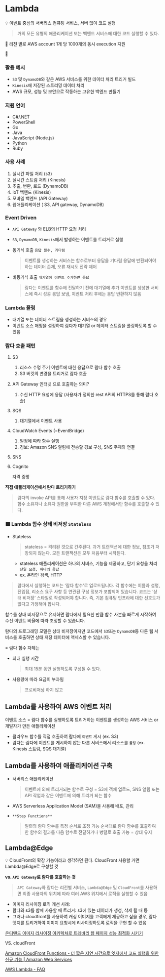 # Lambda

<aside>
💡 이벤트 중심의 서버리스 컴퓨팅 서비스, 서버 없이 코드 실행

</aside>

> 거의 모든 유형의 애플리케이션 또는 백엔드 서비스에 대한 코드 실행할 수 있다.
> 

🔸 리전 별로 AWS account 1개 당 1000개의 동시 execution 지원

🔸 

### 활용 예시

- `S3` 및 `DynamoDB`와 같은 AWS 서비스를 위한 데이터 처리 트리거 빌드
- `Kinesis`에 저장된 스트리밍 데이터 처리
- AWS 규모, 성능 및 보안으로 작동하는 고유한 백엔드 만들기

### 지원 언어

- C#/.NET
- PowerShell
- Go
- Java
- JavaScript (Node.js)
- Python
- Ruby

### 사용 사례

1. 실시간 파일 처리 (s3)
2. 실시간 스트림 처리  (Kinesis)
3. 추출, 변환, 로드 (DynamoDB)
4. IoT 백엔드  (Kinesis)
5. 모바일 백엔드 (API Gateway)
6. 웹애플리케이션 ( S3, API gateway, DynamoDB)

### Event Driven

- `API Gateway` 와 ELB의 HTTP 요청 처리
- `S3`, `DynamoDB`, `Kinesis`에서 발생하는 이벤트를 트리거로 실행
- 동기식 호출 `응답 필수, 기다림`
    
    > 이벤트를 생성하는 서비스는 함수로부터 응답을 기다림
    응답에 반환되어야 하는 데이터 존재, 오류 재시도 전략 제어
    > 
- 비동기식 호출 `대기열에 이벤트 추가하면 응답`
    
    > 람다는 이벤트를 함수에 전달하기 전에 대기열에 추가
    이벤트를 생성한 서비스에 즉시 성공 응답 보냄, 이벤트 처리 후에는 응답 반환하지 않음
    > 

### Lambda 폴링

- 대기열 또는 데이터 스트림을 생성하는 서비스의 경우
- 이벤트 소스 매핑을 설정하여 람다가 대기열 or 데이터 스트림을 폴링하도록 할 수 있음

### 람다 호출 패턴

1. S3 
    1. 리소스 수명 주기 이벤트에 대한 응답으로 람다 함수 호출
    2. S3 버킷의 변경을 트리거로 람다 호출
2. API Gateway 인터넷 으로 호출하는 의미?
    1. 수신 HTTP 요청에 응답 (사용자가 정의한 rest API의 HTTPS를 통해 람다 호출)
3. SQS
    1. 대기열에서 이벤트 사용
4. CloudWatch Events (=EventBridge)
    1. 일정에 따라 함수 실행
    2. 경보: Amazon SNS 알림에 전송할 경보 구성, SNS 주제와 연결
5. SNS
6. Cognito
    
    자격 증명
    

**직접 애플리케이션에서 람다 트리거하기** 

> 람다의 invoke API를 통해 사용자 지정 이벤트로 람다 함수를 호출할 수 있다. 함수 소유자나 소유자 권한을 부여한 다른 AWS 계정에서만 함수를 호출할 수 있다.
> 

### 🟥 Lambda 함수 상태 비저장 `Stateless`

- Stateless
    
    > stateless = 격리된 것으로 간주된다.
    과거 트랜잭션에 대한 정보, 참조가 저장되지 않는다. 모든 트랜잭션은 모두 처음부터 시작된다.
    > 
    - stateless 애플리케이션은 하나의 서비스, 기능을 제공하고, 단기 요청을 처리 `단일 요청, 하나의 응답`
    - ex. 온라인 검색, HTTP

> 람다에서 실행하는 코드는 ‘람다 함수’로 업로드됩니다. 각 함수에는 이름과 설명, 진입점, 리소스 요구 사항 등 연관된 구성 정보가 포함되어 있습니다. 코드는 ‘상태 비저장’ 스타일로 작성되어야 합니다. 즉, 기본 컴퓨팅 인프라에 대한 선호도가 없다고 가정해야 합니다.
> 

함수를 상태 비저장으로 유지하면 람다에서 필요한 만큼 함수 사본을 빠르게 시작하여 수신 이벤트 비율에 따라 조정할 수 있습니다.

람다의 프로그래밍 모델은 상태 비저장이지만 코드에서 `S3`또는 `DynamoDB`등 다른 웹 서비스를 호출하면 상태 저장 데이터에 액세스할 수 있습니다.

= 람다 함수 자체는 

- 최대 실행 시간
    
    > 최대 15분 동안 실행하도록 구성될 수 있다.
    > 
- 사용량에 따라 요금이 부과됨
    
    > 프로비저닝 하지 않고
    > 

## Lambda를 사용하여 AWS 이벤트 처리

이벤트 소스 = 람다 함수를 실행하도록 트리거하는 이벤트를 생성하는 AWS 서비스 or 개발자가 만든 애플리케이션

- 클라우드 함수를 직접 호출하여 람다에 `이벤트` 게시 (ex. S3)
- 람다는 람다에 이벤트를 게시하지 않는 다른 서비스에서 리소스를 `폴링` (ex. Kinesis 스트림, SQS 대기열)

## Lambda를 사용하여 애플리케이션 구축

- 서버리스 애플리케이션
    
    > 이벤트에 의해 트리거되는 함수로 구성
    = S3에 객체 업로드, SNS 알림 또는 API 작업과 같은 이벤트에 의해 트리거 되는 함수
    > 
- AWS Serverless Application Model (SAM)을 사용해 배포, 관리
- `**Step Functions**`
    
    > 일련의 람다 함수를 특정 순서로 조정 가능
    순서대로 람다 함수를 호출하여 한 함수의 결과를 다음 함수로 전달하거나 병렬로 호출 가능
    = 상태 유지
    > 

## Lambda@Edge

<aside>
💡 CloudFront의 확장 기능이라고 생각하면 된다.  CloudFront 사용할 거면 Lambda@Edge로 구성할 것

</aside>

**vs. `API Gateway`로 람다를 호출하는 것**

> `API Gateway`와 람다는 리전별 서비스, `Lambda@Edge` 및 `CloudFront`를 사용하면 최종 사용자의 위치에 따라 여러 AWS 위치에서 로직을 실행할 수 있음
> 
- 이미지 리사이징 로직 개선 사례:
- 람다와 s3를 함께 사용할 때 트리거: s3에 있는 데이터가 생성, 삭제 될 때 등
- 그러나 cloudfront를 사용하여 캐싱 이미지를 고객에게 제공하고 싶을 경우, 람다 엣지를 트리거하여 이미지 요청시에 리사이징하도록 로직을 구현 할 수 있음

[온디맨드 이미지 리사이징 아키텍처로 트레바리 웹 페이지 성능 최적화 시키기](https://helloinyong.tistory.com/m/246)

VS. cloudFront 

[Amazon CloudFront Functions - 더 짧은 지연 시간으로 엣지에서 코드 실행을 위한 신규 기능 | Amazon Web Services](https://aws.amazon.com/ko/blogs/korea/introducing-cloudfront-functions-run-your-code-at-the-edge-with-low-latency-at-any-scale/)

[AWS Lambda - FAQ](https://aws.amazon.com/ko/lambda/faqs/)